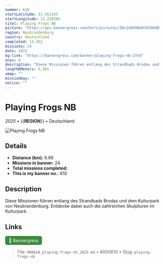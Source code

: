 ```yaml
---
nummer: 610
startLatitude: 53.561265
startLongitude: 13.259266
titel: Playing Frogs NB
picture: "https://api.bannergress.com/bnrs/pictures/38c1dd490e87d10690357af83dccbb59"
region: Neubrandenburg
country: Deutschland
completed: 13.362
missions: 24
date: 2025
bg-link: "https://bannergress.com/banner/playing-frogs-nb-2fed"
onyx: 0
description: "Diese Missionen führen entlang des Strandbads Brodas und dem Kulturpark von Neubrandenburg. Entdecke dabei auch die zahlreichen Skulpturen im Kulturpark."
lengthKMeters: 6,965
umap: ""
missionDay: ""
notice: ""
---
```

# Playing Frogs NB

*2025* • {{__REGION__}} • Deutschland

![Playing Frogs NB](https://api.bannergress.com/bnrs/pictures/38c1dd490e87d10690357af83dccbb59)



## Details
- **Distance (km):** 6.96
- **Missions in banner:** 24
- **Total missions completed:** 
- **This is my banner no.:** 610



## Description
Diese Missionen führen entlang des Strandbads Brodas und dem Kulturpark von Neubrandenburg. Entdecke dabei auch die zahlreichen Skulpturen im Kulturpark.



## Links
<a href="https://bannergress.com/banner/playing-frogs-nb-2fed" target="_blank" style="display:inline-block;margin-right:8px;padding:6px 12px;background:#3c8b3c;color:#fff;text-decoration:none;border-radius:6px;">🔗 Bannergress</a>



> File: `000610_playing-frogs-nb_2025.md` • #000610 • Slug: `playing-frogs-nb`
